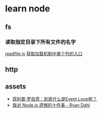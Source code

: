# learn node

## fs

### 读取指定目录下所有文件的名字
[readfile.js](./code/readfile.js)
[获取加载机制中某个包的入口](./code/test_package_entry/index.js)

## http

## assets
* [菲利普·罗伯茨：到底什么是Event Loop呢？](https://www.youtube.com/watch?v=8aGhZQkoFbQ)
* [我对 Node.js 遗憾的十件事 - Ryan Dahl](https://www.youtube.com/watch?v=M3BM9TB-8yA)
